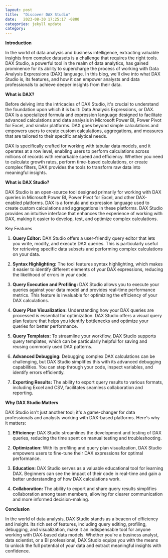 ```yaml
---
layout: post
title:  "Discover DAX Studio"
date:   2023-08-30 17:25:17 -0800
categories: jekyll update
category:
---
```



**Introduction**

In the world of data analysis and business intelligence, extracting valuable insights from complex datasets is a challenge that requires the right tools. DAX Studio, a powerful tool in the realm of data analytics, has gained prominence for its ability to supercharge the process of working with Data Analysis Expressions (DAX) language. In this blog, we'll dive into what DAX Studio is, its features, and how it can empower analysts and data professionals to achieve deeper insights from their data.

**What is DAX?**

Before delving into the intricacies of DAX Studio, it's crucial to understand the foundation upon which it is built: Data Analysis Expressions, or DAX. DAX is a specialized formula and expression language designed to facilitate advanced calculations and data analysis in Microsoft Power BI, Power Pivot for Excel, and similar platforms. DAX goes beyond simple calculations and empowers users to create custom calculations, aggregations, and measures that are tailored to their specific analytical needs.

DAX is specifically crafted for working with tabular data models, and it operates at a row level, enabling users to perform calculations across millions of records with remarkable speed and efficiency. Whether you need to calculate growth rates, perform time-based calculations, or create complex filters, DAX provides the tools to transform raw data into meaningful insights.


**What is DAX Studio?**

DAX Studio is an open-source tool designed primarily for working with DAX queries in Microsoft Power BI, Power Pivot for Excel, and other DAX-enabled platforms. DAX is a formula and expression language used to create custom calculations and aggregations in these platforms. DAX Studio provides an intuitive interface that enhances the experience of working with DAX, making it easier to develop, test, and optimize complex calculations.

Key Features

1. **Query Editor:** DAX Studio offers a user-friendly query editor that lets you write, modify, and execute DAX queries. This is particularly useful for retrieving specific data subsets and performing complex calculations on your data.

2. **Syntax Highlighting:** The tool features syntax highlighting, which makes it easier to identify different elements of your DAX expressions, reducing the likelihood of errors in your code.

3. **Query Execution and Profiling:** DAX Studio allows you to execute your queries against your data model and provides real-time performance metrics. This feature is invaluable for optimizing the efficiency of your DAX calculations.

4. **Query Plan Visualization:** Understanding how your DAX queries are processed is essential for optimization. DAX Studio offers a visual query plan feature that helps you identify bottlenecks and optimize your queries for better performance.

5. **Query Templates:** To streamline your workflow, DAX Studio supports query templates, which can be particularly helpful for saving and reusing commonly used DAX patterns.

6. **Advanced Debugging:** Debugging complex DAX calculations can be challenging, but DAX Studio simplifies this with its advanced debugging capabilities. You can step through your code, inspect variables, and identify errors efficiently.

7. **Exporting Results:** The ability to export query results to various formats, including Excel and CSV, facilitates seamless collaboration and reporting.


**Why DAX Studio Matters**

DAX Studio isn't just another tool; it's a game-changer for data professionals and analysts working with DAX-based platforms. Here's why it matters:

1. **Efficiency:** DAX Studio streamlines the development and testing of DAX queries, reducing the time spent on manual testing and troubleshooting.

2. **Optimization:** With its profiling and query plan visualization, DAX Studio empowers users to fine-tune their DAX expressions for optimal performance.

3. **Education:** DAX Studio serves as a valuable educational tool for learning DAX. Beginners can see the impact of their code in real-time and gain a better understanding of how DAX calculations work.

4. **Collaboration:** The ability to export and share query results simplifies collaboration among team members, allowing for clearer communication and more informed decision-making.


**Conclusion**

In the world of data analysis, DAX Studio stands as a beacon of efficiency and insight. Its rich set of features, including query editing, profiling, debugging, and visualization, make it an indispensable tool for anyone working with DAX-based data models. Whether you're a business analyst, data scientist, or a BI professional, DAX Studio equips you with the means to unlock the full potential of your data and extract meaningful insights with confidence. 

